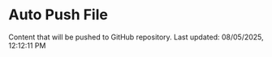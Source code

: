 # Auto Push File

Content that will be pushed to GitHub repository.
Last updated: 08/05/2025, 12:12:11 PM